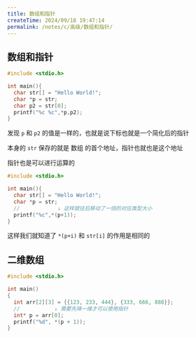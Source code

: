 ```yaml
---
title: 数组和指针
createTime: 2024/09/18 19:47:14
permalink: /notes/c/高级/数组和指针/
---
```


## 数组和指针

``` c
#include <stdio.h>

int main(){
  char str[] = "Hello World!";
  char *p = str;
  char p2 = str[0];
  printf("%c %c",*p,p2);  
}
```

发现 `p` 和 `p2` 的值是一样的，也就是说下标也就是一个简化后的指针

本身的 `str` 保存的就是 数组 的首个地址，指针也就也是这个地址

指针也是可以进行运算的

``` c
#include <stdio.h>

int main(){
  char str[] = "Hello World!";
  char *p = str;
  //            ↓ 这样就往后移动了一倍的对应类型大小
  printf("%c",*(p+1));  
}
```

这样我们就知道了 `*(p+i)` 和 `str[i]` 的作用是相同的

## 二维数组

``` c
#include <stdio.h>

int main()
{
  int arr[2][3] = {{123, 233, 444}, {333, 666, 888}};
  //           ↓ 需要先降一维才可以使用指针
  int* p = arr[0];
  printf("%d", *(p + 1));
}

```
